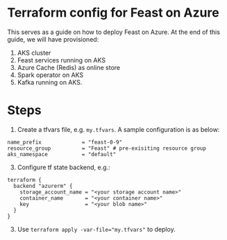 # Terraform config for Feast on Azure

This serves as a guide on how to deploy Feast on Azure. At the end of this guide, we will have provisioned:
1. AKS cluster
2. Feast services running on AKS
3. Azure Cache (Redis) as online store
4. Spark operator on AKS
5. Kafka running on AKS.

# Steps

1. Create a tfvars file, e.g. `my.tfvars`. A sample configuration is as below:

```
name_prefix             = "feast-0-9"
resource_group          = "Feast" # pre-exisiting resource group
aks_namespace           = "default"
```

3. Configure tf state backend, e.g.:
```
terraform {
  backend "azurerm" {
    storage_account_name = "<your storage account name>"
    container_name       = "<your container name>"
    key                  = "<your blob name>"
  }
}
```

3. Use `terraform apply -var-file="my.tfvars"` to deploy.
